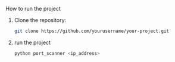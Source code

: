 How to run the project

1. Clone the repository:
   ```bash
   git clone https://github.com/yourusername/your-project.git
2. run the project
   ```bash
   python port_scanner <ip_address>

